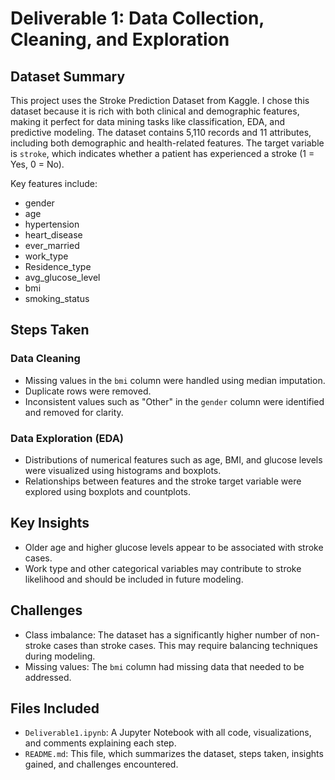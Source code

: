 # Deliverable 1: Data Collection, Cleaning, and Exploration

## Dataset Summary

This project uses the Stroke Prediction Dataset from Kaggle. I chose this dataset because it is rich with both clinical and demographic features, making it perfect for data mining tasks like classification, EDA, and predictive modeling. The dataset contains 5,110 records and 11 attributes, including both demographic and health-related features. The target variable is `stroke`, which indicates whether a patient has experienced a stroke (1 = Yes, 0 = No).

Key features include:  
- gender  
- age  
- hypertension  
- heart_disease  
- ever_married  
- work_type  
- Residence_type  
- avg_glucose_level  
- bmi  
- smoking_status

## Steps Taken

### Data Cleaning
- Missing values in the `bmi` column were handled using median imputation.
- Duplicate rows were removed.
- Inconsistent values such as "Other" in the `gender` column were identified and removed for clarity.

### Data Exploration (EDA)
- Distributions of numerical features such as age, BMI, and glucose levels were visualized using histograms and boxplots.
- Relationships between features and the stroke target variable were explored using boxplots and countplots.

## Key Insights
- Older age and higher glucose levels appear to be associated with stroke cases.
- Work type and other categorical variables may contribute to stroke likelihood and should be included in future modeling.

## Challenges
- Class imbalance: The dataset has a significantly higher number of non-stroke cases than stroke cases. This may require balancing techniques during modeling.
- Missing values: The `bmi` column had missing data that needed to be addressed.

## Files Included
- `Deliverable1.ipynb`: A Jupyter Notebook with all code, visualizations, and comments explaining each step.
- `README.md`: This file, which summarizes the dataset, steps taken, insights gained, and challenges encountered.

